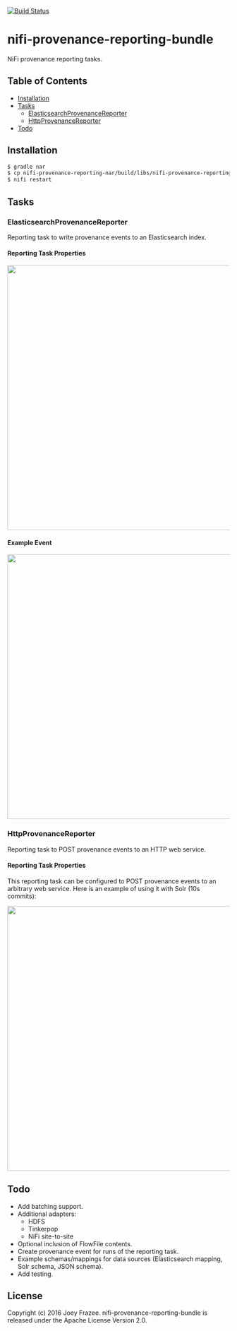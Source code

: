 [![Build Status](https://travis-ci.org/jfrazee/nifi-provenance-reporting-bundle.svg?branch=master)](https://travis-ci.org/jfrazee/nifi-provenance-reporting-bundle)

# nifi-provenance-reporting-bundle

NiFi provenance reporting tasks.

## Table of Contents

- [Installation](#installation)
- [Tasks](#tasks)
    - [ElasticsearchProvenanceReporter](#elasticsearchprovenancereporter)
    - [HttpProvenanceReporter](#httpprovenancereporter)
- [Todo](#todo)

## Installation

```sh
$ gradle nar
$ cp nifi-provenance-reporting-nar/build/libs/nifi-provenance-reporting-nar-0.0.2-SNAPSHOT.nar $NIFI_HOME/lib
$ nifi restart
```

## Tasks

### ElasticsearchProvenanceReporter

Reporting task to write provenance events to an Elasticsearch index.

#### Reporting Task Properties

<img src="elasticsearch_provenance_reporter_properties.png" width=600 />

#### Example Event

<img src="elasticsearch_provenance_reporter_event.png" width=600 />

### HttpProvenanceReporter

Reporting task to POST provenance events to an HTTP web service.

#### Reporting Task Properties

This reporting task can be configured to POST provenance events to an arbitrary web service. Here is an example of using it with Solr (10s commits):

<img src="http_provenance_reporter_properties.png" width=600 />

## Todo

- Add batching support.
- Additional adapters:
    - HDFS
    - Tinkerpop
    - NiFi site-to-site
- Optional inclusion of FlowFile contents.
- Create provenance event for runs of the reporting task.
- Example schemas/mappings for data sources (Elasticsearch mapping, Solr schema, JSON schema).
- Add testing.

## License

Copyright (c) 2016 Joey Frazee. nifi-provenance-reporting-bundle is released under the Apache License Version 2.0.
